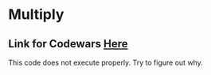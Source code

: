 # Multiply
## Link for Codewars [Here](https://www.codewars.com/kata/50654ddff44f800200000004/train/javascript)

This code does not execute properly. Try to figure out why.
